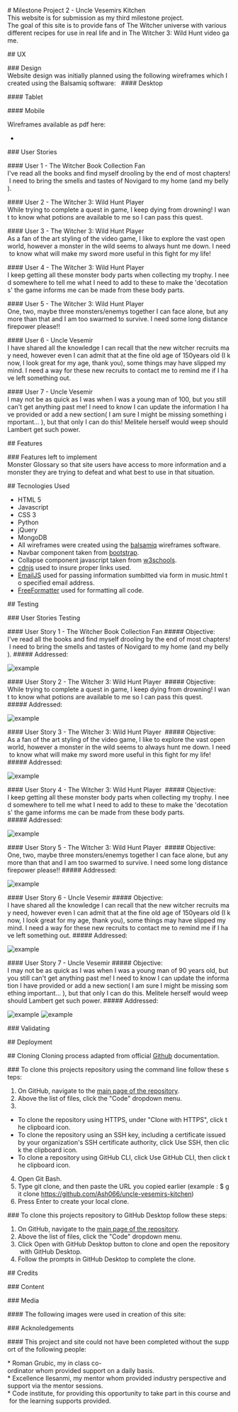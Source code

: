 # Milestone Project 2 - Uncle Vesemirs Kitchen
This website is for submission as my third milestone project. 
The goal of this site is to provide fans of The Witcher universe with various different recipes for use in real life and in The Witcher 3: Wild Hunt video game.

## UX

### Design
Website design was initially planned using the following wireframes which I created using the Balsamiq software:
 
#### Desktop
 

#### Tablet
 

#### Mobile
 

Wireframes available as pdf here:

*

### User Stories

#### User 1 - The Witcher Book Collection Fan
I've read all the books and find myself drooling by the end of most chapters! I need to bring the smells and tastes of Novigard to my home (and my belly).

#### User 2 - The Witcher 3: Wild Hunt Player 
While trying to complete a quest in game, I keep dying from drowning! I want to know what potions are available to me so I can pass this quest.

#### User 3 - The Witcher 3: Wild Hunt Player 
As a fan of the art styling of the video game, I like to explore the vast open world, however a monster in the wild seems to always hunt me down. I need to know what will make my sword more useful in this fight for my life!

#### User 4 - The Witcher 3: Wild Hunt Player
I keep getting all these monster body parts when collecting my trophy. I need somewhere to tell me what I need to add to these to make the 'decotations' the game informs me can be made from these body parts.

#### User 5 - The Witcher 3: Wild Hunt Player
One, two, maybe three monsters/enemys together I can face alone, but any more than that and I am too swarmed to survive. I need some long distance firepower please!!

#### User 6 - Uncle Vesemir
I have shared all the knowledge I can recall that the new witcher recruits may need, however even I can admit that at the fine old age of 150years old (I know, I look great for my age, thank you), some things may have slipped my mind. I need a way for these new recruits to contact me to remind me if I have left something out.

#### User 7 - Uncle Vesemir
I may not be as quick as I was when I was a young man of 100, but you still can't get anything past me! I need to know I can update the information I have provided or add a new section( I am sure I might be missing something important... ), but that only I can do this! Melitele herself would weep should Lambert get such power.

## Features


### Features left to implement
Monster Glossary so that site users have access to more information and a monster they are trying to defeat and what best to use in that situation.

## Tecnologies Used
* HTML 5
* Javascript
* CSS 3
* Python
* jQuery
* MongoDB
* All wireframes were created using the [balsamiq](https://balsamiq.com/) wireframes software.
* Navbar component taken from [bootstrap](https://getbootstrap.com/).
* Collapse component javascript taken from [w3schools](https://www.w3schools.com/howto/howto_js_collapsible.asp).
* [cdnjs](https://cdnjs.com/) used to insure proper links used.
* [EmailJS](https://www.emailjs.com/) used for passing information sumbitted via form in music.html to specified email address. 
* [FreeFormatter](https://www.freeformatter.com/) used for formatting all code.

## Testing


### User Stories Testing

#### User Story 1 - The Witcher Book Collection Fan
##### Objective:
I've read all the books and find myself drooling by the end of most chapters! I need to bring the smells and tastes of Novigard to my home (and my belly).
##### Addressed:

![example](assets/testing/user-1.jpg)

#### User Story 2 - The Witcher 3: Wild Hunt Player 
##### Objective:
While trying to complete a quest in game, I keep dying from drowning! I want to know what potions are available to me so I can pass this quest.
##### Addressed:

![example](assets/testing/user-2.jpg)

#### User Story 3 - The Witcher 3: Wild Hunt Player 
##### Objective:
As a fan of the art styling of the video game, I like to explore the vast open world, however a monster in the wild seems to always hunt me down. I need to know what will make my sword more useful in this fight for my life!
##### Addressed:

![example](assets/testing/user-3.jpg)

#### User Story 4 - The Witcher 3: Wild Hunt Player 
##### Objective:
I keep getting all these monster body parts when collecting my trophy. I need somewhere to tell me what I need to add to these to make the 'decotations' the game informs me can be made from these body parts.
##### Addressed:

![example](assets/testing/user-4.jpg)

#### User Story 5 - The Witcher 3: Wild Hunt Player 
##### Objective:
One, two, maybe three monsters/enemys together I can face alone, but any more than that and I am too swarmed to survive. I need some long distance firepower please!!
##### Addressed:

![example](assets/testing/user-4.jpg)

#### User Story 6 - Uncle Vesemir
##### Objective:
I have shared all the knowledge I can recall that the new witcher recruits may need, however even I can admit that at the fine old age of 150years old (I know, I look great for my age, thank you), some things may have slipped my mind. I need a way for these new recruits to contact me to remind me if I have left something out.
##### Addressed:

![example](assets/testing/user-5.jpg)

#### User Story 7 - Uncle Vesemir
##### Objective:
I may not be as quick as I was when I was a young man of 90 years old, but you still can't get anything past me! I need to know I can update the information I have provided or add a new section( I am sure I might be missing something important... ), but that only I can do this. Melitele herself would weep should Lambert get such power.
##### Addressed:

![example](assets/testing/user-6-a.jpg)
![example](assets/testing/user-6-b.jpg)


### Validating


## Deployment


## Cloning
Cloning process adapted from official [Github](https://docs.github.com/en/free-pro-team@latest/github/creating-cloning-and-archiving-repositories/cloning-a-repository) documentation.

### To clone this projects repository using the command line follow these steps:

1. On GitHub, navigate to the [main page of the repository](https://github.com/Ash066/uncle-vesemirs-kitchen).
2. Above the list of files, click the "Code" dropdown menu.
3. 
* To clone the repository using HTTPS, under "Clone with HTTPS", click the clipboard icon.
* To clone the repository using an SSH key, including a certificate issued by your organization's SSH certificate authority, click Use SSH, then click the clipboard icon.
* To clone a repository using GitHub CLI, click Use GitHub CLI, then click the clipboard icon.
4. Open Git Bash.
5. Type git clone, and then paste the URL you copied earlier (example : $ git clone https://github.com/Ash066/uncle-vesemirs-kitchen)
6. Press Enter to create your local clone.

### To clone this projects repository to GitHub Desktop follow these steps:

1. On GitHub, navigate to the [main page of the repository](https://github.com/Ash066/uncle-vesemirs-kitchen).
2. Above the list of files, click the "Code" dropdown menu.
3. Click Open with GitHub Desktop button to clone and open the repository with GitHub Desktop.
4. Follow the prompts in GitHub Desktop to complete the clone.

## Credits

### Content

### Media


#### The following images were used in creation of this site:


### Acknoledgements

#### This project and site could not have been completed without the support of the following people:

* Roman Grubic, my in class co-ordinator whom provided support on a daily basis.
* Excellence Ilesanmi, my mentor whom provided industry perspective and support via the mentor sessions.
* Code institute, for providing this opportunity to take part in this course and for the learning supports provided.

